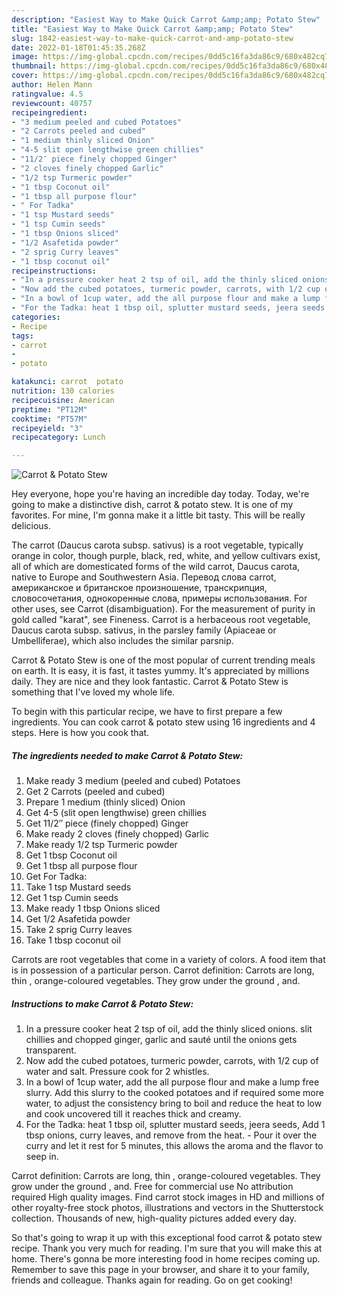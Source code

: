```yaml
---
description: "Easiest Way to Make Quick Carrot &amp;amp; Potato Stew"
title: "Easiest Way to Make Quick Carrot &amp;amp; Potato Stew"
slug: 1842-easiest-way-to-make-quick-carrot-and-amp-potato-stew
date: 2022-01-18T01:45:35.268Z
image: https://img-global.cpcdn.com/recipes/0dd5c16fa3da86c9/680x482cq70/carrot-potato-stew-recipe-main-photo.jpg
thumbnail: https://img-global.cpcdn.com/recipes/0dd5c16fa3da86c9/680x482cq70/carrot-potato-stew-recipe-main-photo.jpg
cover: https://img-global.cpcdn.com/recipes/0dd5c16fa3da86c9/680x482cq70/carrot-potato-stew-recipe-main-photo.jpg
author: Helen Mann
ratingvalue: 4.5
reviewcount: 40757
recipeingredient:
- "3 medium peeled and cubed Potatoes"
- "2 Carrots peeled and cubed"
- "1 medium thinly sliced Onion"
- "4-5 slit open lengthwise green chillies"
- "11/2″ piece finely chopped Ginger"
- "2 cloves finely chopped Garlic"
- "1/2 tsp Turmeric powder"
- "1 tbsp Coconut oil"
- "1 tbsp all purpose flour"
- " For Tadka"
- "1 tsp Mustard seeds"
- "1 tsp Cumin seeds"
- "1 tbsp Onions sliced"
- "1/2 Asafetida powder"
- "2 sprig Curry leaves"
- "1 tbsp coconut oil"
recipeinstructions:
- "In a pressure cooker heat 2 tsp of oil, add the thinly sliced onions. slit chillies and chopped ginger, garlic and sauté until the onions gets transparent."
- "Now add the cubed potatoes, turmeric powder, carrots, with 1/2 cup of water and salt. Pressure cook for 2 whistles."
- "In a bowl of 1cup water, add the all purpose flour and make a lump free slurry. Add this slurry to the cooked potatoes and if required some more water, to adjust the consistency bring to boil and reduce the heat to low and cook uncovered till it reaches thick and creamy."
- "For the Tadka: heat 1 tbsp oil, splutter mustard seeds, jeera seeds, Add 1 tbsp onions, curry leaves, and remove from the heat.  Pour it over the curry and let it rest for 5 minutes, this allows the aroma and the flavor to seep in."
categories:
- Recipe
tags:
- carrot
- 
- potato

katakunci: carrot  potato 
nutrition: 130 calories
recipecuisine: American
preptime: "PT12M"
cooktime: "PT57M"
recipeyield: "3"
recipecategory: Lunch

---
```



![Carrot &amp; Potato Stew](https://img-global.cpcdn.com/recipes/0dd5c16fa3da86c9/680x482cq70/carrot-potato-stew-recipe-main-photo.jpg)

Hey everyone, hope you're having an incredible day today. Today, we're going to make a distinctive dish, carrot &amp; potato stew. It is one of my favorites. For mine, I'm gonna make it a little bit tasty. This will be really delicious.

The carrot (Daucus carota subsp. sativus) is a root vegetable, typically orange in color, though purple, black, red, white, and yellow cultivars exist, all of which are domesticated forms of the wild carrot, Daucus carota, native to Europe and Southwestern Asia. Перевод слова carrot, американское и британское произношение, транскрипция, словосочетания, однокоренные слова, примеры использования. For other uses, see Carrot (disambiguation). For the measurement of purity in gold called &#34;karat&#34;, see Fineness. Carrot is a herbaceous root vegetable, Daucus carota subsp. sativus, in the parsley family (Apiaceae or Umbelliferae), which also includes the similar parsnip.

Carrot &amp; Potato Stew is one of the most popular of current trending meals on earth. It is easy, it is fast, it tastes yummy. It's appreciated by millions daily. They are nice and they look fantastic. Carrot &amp; Potato Stew is something that I've loved my whole life.


To begin with this particular recipe, we have to first prepare a few ingredients. You can cook carrot &amp; potato stew using 16 ingredients and 4 steps. Here is how you cook that.

<!--inarticleads1-->

##### The ingredients needed to make Carrot &amp; Potato Stew:

1. Make ready 3 medium (peeled and cubed) Potatoes
1. Get 2 Carrots (peeled and cubed)
1. Prepare 1 medium (thinly sliced) Onion
1. Get 4-5 (slit open lengthwise) green chillies
1. Get 11/2″ piece (finely chopped) Ginger
1. Make ready 2 cloves (finely chopped) Garlic
1. Make ready 1/2 tsp Turmeric powder
1. Get 1 tbsp Coconut oil
1. Get 1 tbsp all purpose flour
1. Get  For Tadka:
1. Take 1 tsp Mustard seeds
1. Get 1 tsp Cumin seeds
1. Make ready 1 tbsp Onions sliced
1. Get 1/2 Asafetida powder
1. Take 2 sprig Curry leaves
1. Take 1 tbsp coconut oil


Carrots are root vegetables that come in a variety of colors. A food item that is in possession of a particular person. Carrot definition: Carrots are long, thin , orange-coloured vegetables. They grow under the ground , and. 

<!--inarticleads2-->

##### Instructions to make Carrot &amp; Potato Stew:

1. In a pressure cooker heat 2 tsp of oil, add the thinly sliced onions. slit chillies and chopped ginger, garlic and sauté until the onions gets transparent.
1. Now add the cubed potatoes, turmeric powder, carrots, with 1/2 cup of water and salt. Pressure cook for 2 whistles.
1. In a bowl of 1cup water, add the all purpose flour and make a lump free slurry. Add this slurry to the cooked potatoes and if required some more water, to adjust the consistency bring to boil and reduce the heat to low and cook uncovered till it reaches thick and creamy.
1. For the Tadka: heat 1 tbsp oil, splutter mustard seeds, jeera seeds, Add 1 tbsp onions, curry leaves, and remove from the heat.  - Pour it over the curry and let it rest for 5 minutes, this allows the aroma and the flavor to seep in.


Carrot definition: Carrots are long, thin , orange-coloured vegetables. They grow under the ground , and. Free for commercial use No attribution required High quality images. Find carrot stock images in HD and millions of other royalty-free stock photos, illustrations and vectors in the Shutterstock collection. Thousands of new, high-quality pictures added every day. 

So that's going to wrap it up with this exceptional food carrot &amp; potato stew recipe. Thank you very much for reading. I'm sure that you will make this at home. There's gonna be more interesting food in home recipes coming up. Remember to save this page in your browser, and share it to your family, friends and colleague. Thanks again for reading. Go on get cooking!
